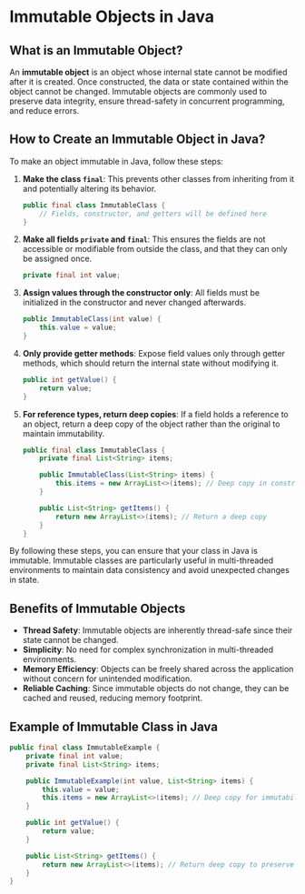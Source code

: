 # Immutable Objects in Java

## What is an Immutable Object?

An **immutable object** is an object whose internal state cannot be modified after it is created. Once constructed, the data or state contained within the object cannot be changed. Immutable objects are commonly used to preserve data integrity, ensure thread-safety in concurrent programming, and reduce errors.

## How to Create an Immutable Object in Java?

To make an object immutable in Java, follow these steps:

1. **Make the class `final`**: This prevents other classes from inheriting from it and potentially altering its behavior.
    ```java
    public final class ImmutableClass {
        // Fields, constructor, and getters will be defined here
    }
    ```

2. **Make all fields `private` and `final`**: This ensures the fields are not accessible or modifiable from outside the class, and that they can only be assigned once.
    ```java
    private final int value;
    ```

3. **Assign values through the constructor only**: All fields must be initialized in the constructor and never changed afterwards.
    ```java
    public ImmutableClass(int value) {
        this.value = value;
    }
    ```

4. **Only provide getter methods**: Expose field values only through getter methods, which should return the internal state without modifying it.
    ```java
    public int getValue() {
        return value;
    }
    ```

5. **For reference types, return deep copies**: If a field holds a reference to an object, return a deep copy of the object rather than the original to maintain immutability.
    ```java
    public final class ImmutableClass {
        private final List<String> items;

        public ImmutableClass(List<String> items) {
            this.items = new ArrayList<>(items); // Deep copy in constructor
        }

        public List<String> getItems() {
            return new ArrayList<>(items); // Return a deep copy
        }
    }
    ```

By following these steps, you can ensure that your class in Java is immutable. Immutable classes are particularly useful in multi-threaded environments to maintain data consistency and avoid unexpected changes in state.

## Benefits of Immutable Objects

- **Thread Safety**: Immutable objects are inherently thread-safe since their state cannot be changed.
- **Simplicity**: No need for complex synchronization in multi-threaded environments.
- **Memory Efficiency**: Objects can be freely shared across the application without concern for unintended modification.
- **Reliable Caching**: Since immutable objects do not change, they can be cached and reused, reducing memory footprint.

## Example of Immutable Class in Java

```java
public final class ImmutableExample {
    private final int value;
    private final List<String> items;

    public ImmutableExample(int value, List<String> items) {
        this.value = value;
        this.items = new ArrayList<>(items); // Deep copy for immutability
    }

    public int getValue() {
        return value;
    }

    public List<String> getItems() {
        return new ArrayList<>(items); // Return deep copy to preserve immutability
    }
}
